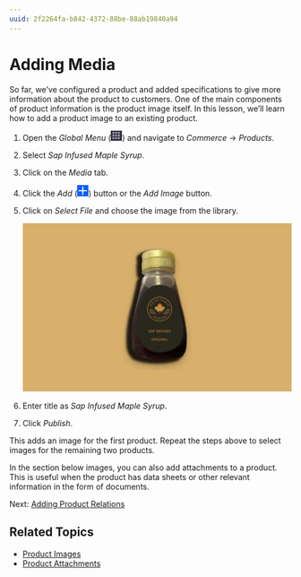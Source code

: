 ```yaml
---
uuid: 2f2264fa-b842-4372-88be-88ab19840a94
---
```

# Adding Media

So far, we’ve configured a product and added specifications to give more information about the product to customers. One of the main components of product information is the product image itself. In this lesson, we’ll learn how to add a product image to an existing product. 

1. Open the *Global Menu* (![Global Menu](../../images/icon-applications-menu.png)) and navigate to *Commerce* → *Products*.

1. Select *Sap Infused Maple Syrup*.

1. Click on the *Media* tab.

1. Click the *Add* (![Add](../../images/icon-add.png)) button or the *Add Image* button.

1. Click on *Select File* and choose the image from the library. 

   ![Choose the sap infused maple syrup image from the library.](./adding-media/images/01.png)

1. Enter title as *Sap Infused Maple Syrup*.

1. Click *Publish*.

This adds an image for the first product. Repeat the steps above to select images for the remaining two products. 

In the section below images, you can also add attachments to a product. This is useful when the product has data sheets or other relevant information in the form of documents. 

Next: [Adding Product Relations](./adding-product-relations.md)

## Related Topics

* [Product Images](https://learn.liferay.com/web/guest/w/commerce/product-management/creating-and-managing-products/products/product-images)
* [Product Attachments](https://learn.liferay.com/web/guest/w/commerce/product-management/creating-and-managing-products/products/product-attachments)
